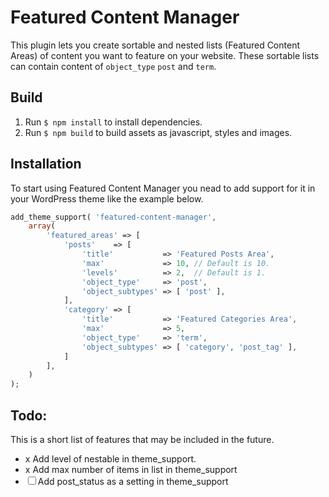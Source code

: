 # Featured Content Manager

This plugin lets you create sortable and nested lists (Featured Content Areas) of content you want to feature on your website. These sortable lists can contain content of ```object_type``` ```post``` and ```term```.

## Build

1. Run `$ npm install` to install dependencies.
2. Run `$ npm build` to build assets as javascript, styles and images.

## Installation

To start using Featured Content Manager you nead to add support for it in your WordPress theme like the example below.

```php
add_theme_support( 'featured-content-manager',
	array(
		'featured_areas' => [
			'posts'    => [
				'title'           => 'Featured Posts Area',
				'max'             => 10, // Default is 10.
				'levels'          => 2,  // Default is 1.
				'object_type'     => 'post',
				'object_subtypes' => [ 'post' ],
			],
			'category' => [
				'title'           => 'Featured Categories Area',
				'max'             => 5,
				'object_type'     => 'term',
				'object_subtypes' => [ 'category', 'post_tag' ],
			]
		],
	)
);
```

## Todo:

This is a short list of features that may be included in the future.

* x Add level of nestable in theme_support.
* x Add max number of items in list in theme_support
* ☐ Add post_status as a setting in theme_support
